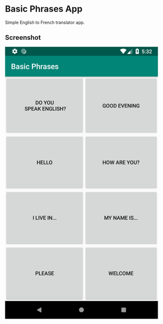 # Basic Phrases App
Simple English to French translator app.

## Screenshot
![Screenshot](screenshot.png)
